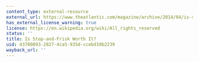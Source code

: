 ```yaml
---
content_type: external-resource
external_url: https://www.theatlantic.com/magazine/archive/2014/04/is-stop-and-frisk-worth-it/358644/
has_external_license_warning: true
license: https://en.wikipedia.org/wiki/All_rights_reserved
status: ''
title: Is Stop-and-Frisk Worth It?
uid: 43700893-2827-4ca5-935d-ccebd19b2239
wayback_url: ''
---
```

